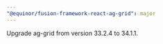```yaml
---
"@equinor/fusion-framework-react-ag-grid": major
---
```


Upgrade ag-grid from version 33.2.4 to 34.1.1.
